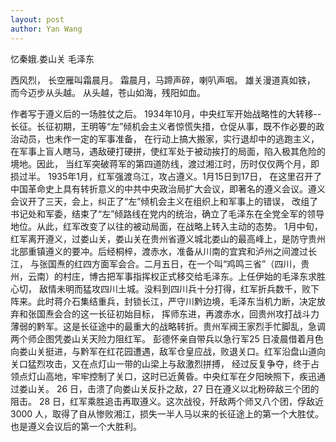 ```yaml
---
layout: post
author: Yan Wang
---
```

忆秦娥.娄山关
毛泽东

西风烈，
长空雁叫霜晨月。
霜晨月，马蹄声碎，喇叭声咽。
雄关漫道真如铁，
而今迈步从头越。
从头越，苍山如海，残阳如血。 

作者写于遵义后的一场胜仗之后。
1934年10月，中央红军开始战略性的大转移--长征。长征初期，王明等“左”倾机会主义者惊慌失措，仓促从事，既不作必要的政治动员，也未作一定的军事准备，
在行动上搞大搬家，实行退却中的逃跑主义，在军事上盲人瞎马，遇敌硬打硬拼，使红军处于被动挨打的局面，陷入极其危险的境地。因此，
当红军突破蒋军的第四道防线，渡过湘江时，历时仅仅两个月，即损过半。 1935年1月，红军强渡乌江，攻占遵义。1月15日到17日，
在这里召开了中国革命史上具有转折意义的中共中央政治局扩大会议，即著名的遵义会议。遵义会议开了三天，会上，纠正了“左”倾机会主义在组织上和军事上的错误，
改组了书记处和军委，结束了“左”倾路线在党内的统治，确立了毛泽东在全党全军的领导地位。从此，红军改变了以往的被动局面，在战略上转入主动的态势。
1月中旬，红军离开遵义，过娄山关，娄山关在贵州省遵义城北娄山的最高峰上，是防守贵州北部重镇遵义的要冲。后经桐梓，渡赤水，准备从川南的宜宾和泸州之间渡过长江，
与张国焘的红四方面军会合。二月五日，在一个叫“鸡鸣三省”（四川，贵州，云南）的村庄，博古把军事指挥权正式移交给毛泽东。上任伊始的毛泽东求胜心切，
敌情未明而猛攻四川土城。没料到四川兵十分打得，红军折兵数千，败下阵来。此时蒋介石集结重兵，封锁长江，严守川黔边境，毛泽东当机力断，决定放弃和张国焘会合的这一长征初始目标，
挥师东进，再渡赤水，回贵州攻打战斗力薄弱的黔军。这是长征途中的最重大的战略转折。贵州军阀王家烈手忙脚乱，急调两个师企图凭娄山关天险力阻红军。
彭德怀亲自带兵以急行军25 日凌晨借着月色向娄山关挺进，与黔军在红花园遭遇，敌军仓皇应战，败退关口。红军沿盘山道向关口猛烈攻击，又在点灯山一带的山梁上与敌激烈拼搏，
经过反复争夺，终于占领点灯山高地，牢牢控制了关口，这时已近黄昏。中央红军在夕阳映照下，疾迅通过娄山关。 26 日，击溃了向娄山关反扑之敌，27 日在遵义以北粉碎敌三个团的阻击。
28 日，红军乘胜追击再取遵义。这次战役，歼敌两个师又八个团，俘敌近 3000 人，取得了自从惨败湘江，损失一半人马以来的长征途上的第一个大胜仗。也是遵义会议后的第一个大胜利。